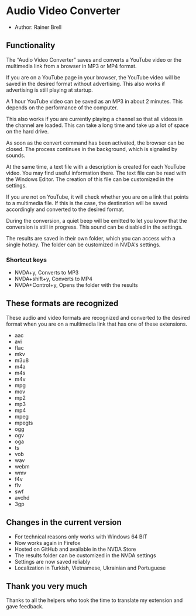 # Audio Video Converter

* Author: Rainer Brell

## Functionality

The “Audio Video Converter” saves and converts a YouTube video or the multimedia link from a browser in MP3 or MP4 format.

If you are on a YouTube page in your browser, the YouTube video will be saved in the desired format without advertising. This also works if advertising is still playing at startup.

A 1 hour YouTube video can be saved as an MP3 in about 2 minutes. This depends on the performance of the computer.

This also works if you are currently playing a channel so that all videos in the channel are loaded. This can take a long time and take up a lot of space on the hard drive.

As soon as the convert command has been activated, the browser can be closed. The process continues in the background, which is signaled by sounds.

At the same time, a text file with a description is created for each YouTube video. You may find useful information there. The text file can be read with the Windows Editor. The creation of this file can be customized in the settings.

If you are not on YouTube, it will check whether you are on a link that points to a multimedia file. If this is the case, the destination will be saved accordingly and converted to the desired format.

During the conversion, a quiet beep will be emitted to let you know that the conversion is still in progress. This sound can be disabled in the settings.

The results are saved in their own folder, which you can access with a single hotkey. The folder can be customized in NVDA's settings.

### Shortcut keys

* NVDA+y, Converts to MP3
* NVDA+shift+y, Converts to MP4
* NVDA+Control+y, Opens the folder with the results

## These formats are recognized

These audio and video formats are recognized and converted to the desired format when you are on a multimedia link that has one of these extensions.

* aac 
* avi 
* flac 
* mkv 
* m3u8 
* m4a 
* m4s 
* m4v 
* mpg 
* mov 
* mp2 
* mp3 
* mp4 
* mpeg 
* mpegts 
* ogg 
* ogv 
* oga 
* ts 
* vob 
* wav 
* webm 
* wmv 
* f4v 
* flv
* swf 
* avchd
* 3gp

## Changes in the current version

* For technical reasons only works with Windows 64 BIT
* Now works again in Firefox
* Hosted on GitHub and available in the NVDA Store
* The results folder can be customized in the NVDA settings
* Settings are now saved reliably
* Localization in Turkish, Vietnamese, Ukrainian and Portuguese

## Thank you very much

Thanks to all the helpers who took the time to translate my extension and gave feedback.